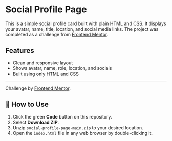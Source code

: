# Social Profile Page

This is a simple social profile card built with plain HTML and CSS. It displays your avatar, name, title, location, and social media links. The project was completed as a challenge from [Frontend Mentor](https://www.frontendmentor.io/challenges/social-links-profile-UG32l9m6dQ).

## Features

- Clean and responsive layout
- Shows avatar, name, role, location, and socials
- Built using only HTML and CSS

---

Challenge by [Frontend Mentor](https://www.frontendmentor.io).

## 🚀 How to Use

1. Click the green **Code** button on this repository.
2. Select **Download ZIP**.
3. Unzip `social-profile-page-main.zip` to your desired location.
4. Open the `index.html` file in any web browser by double-clicking it.
